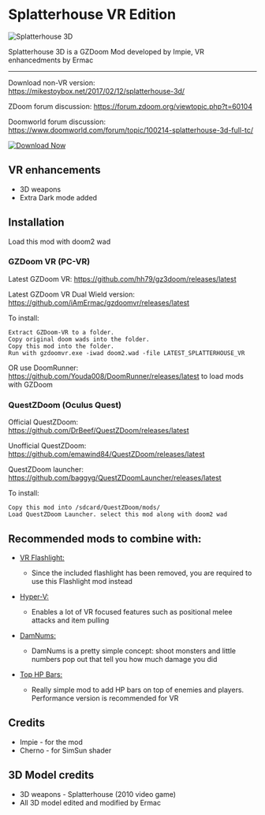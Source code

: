 # Splatterhouse VR Edition

![Splatterhouse 3D](https://i.imgur.com/xPt9MB0.jpg)

Splatterhouse 3D is a GZDoom Mod developed by Impie, VR enhancedments by Ermac

---

Download non-VR version: https://mikestoybox.net/2017/02/12/splatterhouse-3d/

ZDoom forum discussion: https://forum.zdoom.org/viewtopic.php?t=60104

Doomworld forum discussion: https://www.doomworld.com/forum/topic/100214-splatterhouse-3d-full-tc/

[![Download Now](https://raster.shields.io/github/downloads/iAmErmac/Splatterhouse-VR/total)](https://github.com/iAmErmac/Splatterhouse-VR/releases/latest)

## VR enhancements
* 3D weapons
* Extra Dark mode added

## Installation

Load this mod with doom2 wad

### GZDoom VR (PC-VR)

Latest GZDoom VR: https://github.com/hh79/gz3doom/releases/latest

Latest GZDoom VR Dual Wield version: https://github.com/iAmErmac/gzdoomvr/releases/latest

To install:

    Extract GZDoom-VR to a folder.
    Copy original doom wads into the folder.
    Copy this mod into the folder.
    Run with gzdoomvr.exe -iwad doom2.wad -file LATEST_SPLATTERHOUSE_VR
  
OR use DoomRunner: https://github.com/Youda008/DoomRunner/releases/latest to load mods with GZDoom

### QuestZDoom (Oculus Quest)

Official QuestZDoom: https://github.com/DrBeef/QuestZDoom/releases/latest

Unofficial QuestZDoom: https://github.com/emawind84/QuestZDoom/releases/latest

QuestZDoom launcher: https://github.com/baggyg/QuestZDoomLauncher/releases/latest

To install:

    Copy this mod into /sdcard/QuestZDoom/mods/
    Load QuestZDoom Launcher. select this mod along with doom2 wad

## Recommended mods to combine with:

* [VR Flashlight:](https://github.com/iAmErmac/VR-Flashlight)
  - Since the included flashlight has been removed, you are required to use this Flashlight mod instead

* [Hyper-V:](https://github.com/iAmErmac/Hyper-V)
  - Enables a lot of VR focused features such as positional melee attacks and item pulling
  
* [DamNums:](https://forum.zdoom.org/viewtopic.php?t=55048)
  - DamNums is a pretty simple concept: shoot monsters and little numbers pop out that tell you how much damage you did
  
* [Top HP Bars:](https://forum.zdoom.org/viewtopic.php?t=55048)
  - Really simple mod to add HP bars on top of enemies and players. Performance version is recommended for VR


## Credits

* Impie - for the mod
* Cherno - for SimSun shader

## 3D Model credits

* 3D weapons - Splatterhouse (2010 video game)
* All 3D model edited and modified by Ermac